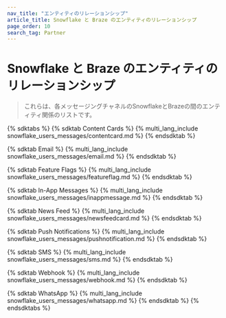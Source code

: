 ```yaml
---
nav_title: "エンティティのリレーションシップ"
article_title: Snowflake と Braze のエンティティのリレーションシップ
page_order: 10
search_tag: Partner
---
```


# Snowflake と Braze のエンティティのリレーションシップ

> これらは、各メッセージングチャネルのSnowflakeとBrazeの間のエンティティ関係のリストです。

{% sdktabs %}
{% sdktab Content Cards %}
{% multi_lang_include snowflake_users_messages/contentcard.md %}
{% endsdktab %}

{% sdktab Email %}
{% multi_lang_include snowflake_users_messages/email.md %}
{% endsdktab %}

{% sdktab Feature Flags %}
{% multi_lang_include snowflake_users_messages/featureflag.md %}
{% endsdktab %}

{% sdktab In-App Messages %}
{% multi_lang_include snowflake_users_messages/inappmessage.md %}
{% endsdktab %}

{% sdktab News Feed %}
{% multi_lang_include snowflake_users_messages/newsfeedcard.md %}
{% endsdktab %}

{% sdktab Push Notifications %}
{% multi_lang_include snowflake_users_messages/pushnotification.md %}
{% endsdktab %}

{% sdktab SMS %}
{% multi_lang_include snowflake_users_messages/sms.md %}
{% endsdktab %}

{% sdktab Webhook %}
{% multi_lang_include snowflake_users_messages/webhook.md %}
{% endsdktab %}

{% sdktab WhatsApp %}
{% multi_lang_include snowflake_users_messages/whatsapp.md %}
{% endsdktab %}
{% endsdktabs %}
